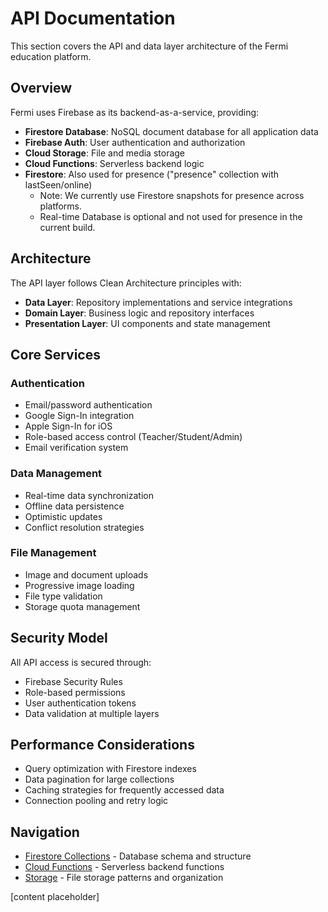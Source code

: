 # API Documentation

This section covers the API and data layer architecture of the Fermi education platform.

## Overview

Fermi uses Firebase as its backend-as-a-service, providing:
- **Firestore Database**: NoSQL document database for all application data
- **Firebase Auth**: User authentication and authorization
- **Cloud Storage**: File and media storage
- **Cloud Functions**: Serverless backend logic
- **Firestore**: Also used for presence ("presence" collection with lastSeen/online)
  - Note: We currently use Firestore snapshots for presence across platforms.
  - Real-time Database is optional and not used for presence in the current build.

## Architecture

The API layer follows Clean Architecture principles with:
- **Data Layer**: Repository implementations and service integrations
- **Domain Layer**: Business logic and repository interfaces  
- **Presentation Layer**: UI components and state management

## Core Services

### Authentication
- Email/password authentication
- Google Sign-In integration
- Apple Sign-In for iOS
- Role-based access control (Teacher/Student/Admin)
- Email verification system

### Data Management
- Real-time data synchronization
- Offline data persistence
- Optimistic updates
- Conflict resolution strategies

### File Management
- Image and document uploads
- Progressive image loading
- File type validation
- Storage quota management

## Security Model

All API access is secured through:
- Firebase Security Rules
- Role-based permissions
- User authentication tokens
- Data validation at multiple layers

## Performance Considerations

- Query optimization with Firestore indexes
- Data pagination for large collections
- Caching strategies for frequently accessed data
- Connection pooling and retry logic

## Navigation

- [Firestore Collections](firestore-collections.md) - Database schema and structure
- [Cloud Functions](cloud-functions.md) - Serverless backend functions
- [Storage](storage.md) - File storage patterns and organization

[content placeholder]
